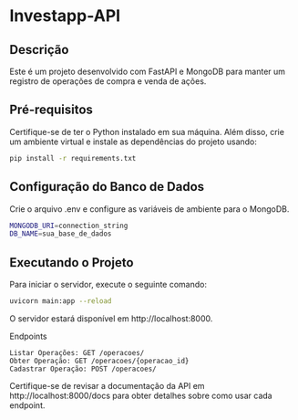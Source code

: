 # Investapp-API

## Descrição
Este é um projeto desenvolvido com FastAPI e MongoDB para manter um registro de operações de compra e venda de ações.

## Pré-requisitos
Certifique-se de ter o Python instalado em sua máquina. Além disso, crie um ambiente virtual e instale as dependências do projeto usando:

```bash
pip install -r requirements.txt
```
## Configuração do Banco de Dados

Crie o arquivo .env e configure as variáveis de ambiente para o MongoDB.

```bash
MONGODB_URI=connection_string
DB_NAME=sua_base_de_dados
```
## Executando o Projeto

Para iniciar o servidor, execute o seguinte comando:

```bash
uvicorn main:app --reload
```
O servidor estará disponível em http://localhost:8000.

Endpoints

    Listar Operações: GET /operacoes/
    Obter Operação: GET /operacoes/{operacao_id}
    Cadastrar Operação: POST /operacoes/

Certifique-se de revisar a documentação da API em http://localhost:8000/docs para obter detalhes sobre como usar cada endpoint.
